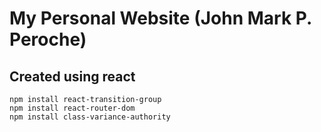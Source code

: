 # My Personal Website (John Mark P. Peroche) 

## Created using react

```
npm install react-transition-group
npm install react-router-dom
npm install class-variance-authority
```
